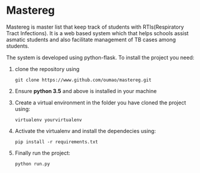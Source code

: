 # Mastereg

Mastereg is master list that keep track of students with RTIs(Respiratory Tract Infections). It is a web based system which that helps schools assist asmatic students and also facilitate management of TB cases among students.

The system is developed using python-flask. To install the project you need:

1. clone the repository using 

    ``` git clone https://www.github.com/oumao/mastereg.git ```

2. Ensure **python 3.5** and above is installed in your machine

3. Create a virtual environment in the folder you have cloned the project using:

    ``` virtualenv yourvirtualenv ``` 

4. Activate the virtualenv and install the dependecies using:

    ``` pip install -r requirements.txt ```
    
5. Finally run the project:

    ``` python run.py ```

        



